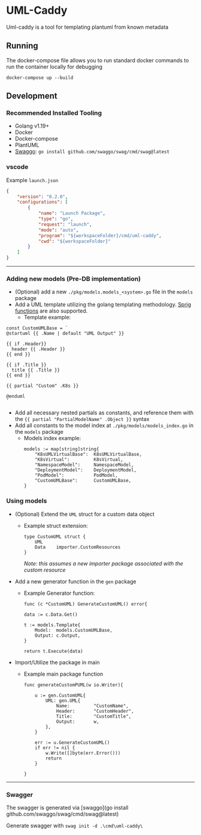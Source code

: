# UML-Caddy

Uml-caddy is a tool for templating plantuml from known metadata

## Running

The docker-compose file allows you to run standard docker commands to run the container locally for debugging

`docker-compose up --build`

## Development

### Recommended Installed Tooling

- Golang v1.19+
- Docker
- Docker-compose
- PlantUML
- [Swaggo](https://github.com/swaggo/swag): `go install github.com/swaggo/swag/cmd/swag@latest`

### vscode

Example `launch.json`
```json
{
    "version": "0.2.0",
    "configurations": [
        {
            "name": "Launch Package",
            "type": "go",
            "request": "launch",
            "mode": "auto",
            "program": "${workspaceFolder}/cmd/uml-caddy",
            "cwd": "${workspaceFolder}"
        }
    ]
}
```
---
### Adding new models (Pre-DB implementation)

- (Optional) add a new `./pkg/models.models_<system>.go` file in the `models` package
- Add a UML template utilizing the golang templating methodology. [Sprig functions](http://masterminds.github.io/sprig/) are also supported. 
    - Template example: 
``` golang
const CustomUMLBase = `
@startuml {{ .Name | default "UML Output" }}

{{ if .Header}}
  header {{ .Header }}
{{ end }}

{{ if .Title }}
  title {{ .Title }}
{{ end }}

{{ partial "Custom" .K8s }}

@enduml
`
```

- Add all necessary nested partials as constants, and reference them with the `{{ partial "PartialModelName" .Object }}` syntax
- Add all constants to the model index at `./pkg/models/models_index.go` in the `models` package
    - Models index example:
        ```golang
        models := map[string]string{
            "K8sUMLVirtualBase":  K8sUMLVirtualBase,
            "K8sVirtual":         K8sVirtual,
            "NamespaceModel":     NamespaceModel,
            "DeploymentModel":    DeploymentModel,
            "PodModel":           PodModel,
            "CustomUMLBase":      CustomUMLBase,
        }
        ```

### Using models 

- (Optional) Extend the `UML` struct for a custom data object
    - Example struct extension:
        ```golang
        type CustomUML struct {
            UML
            Data	importer.CustomResources 
        }
        ```
        *Note: this assumes a new importer package associated with the custom resource*

- Add a new generator function in the `gen` package
    - Example Generator function:
        ```golang
        func (c *CustomUML) GenerateCustomUML() error{

        data := c.Data.Get()

        t := models.Template{
            Model:  models.CustomUMLBase,
            Output: c.Output,
        }

        return t.Execute(data)
        ```
- Import/Utilize the package in main 
    - Example main package function
        ``` golang
        func generateCustomPUML(w io.Writer){

            u := gen.CustomUML{
                UML: gen.UML{
                    Name:         "CustomName",
                    Header:       "CustomHeader",
                    Title:        "CustomTitle",
                    Output:       w,
                },
            }

            err := u.GenerateCustomUML()
            if err != nil {
                w.Write([]byte(err.Error()))
                return
            }

        }
        ```
---
### Swagger

The swagger is generated via [swaggo](go install github.com/swaggo/swag/cmd/swag@latest)

Generate swagger with `swag init -d .\cmd\uml-caddy\`